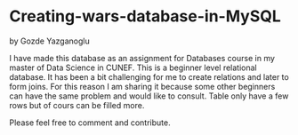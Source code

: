 # Creating-wars-database-in-MySQL


by Gozde Yazganoglu


I have made this database as an assignment for Databases course in my master of Data Science in CUNEF. This is a beginner level relational database. It has been a bit challenging for me to create relations and later to form joins. For this reason I am sharing it because some other beginners can have the same problem and would like to consult. Table only have a few rows but of cours can be filled more.

Please feel free to comment and contribute. 
